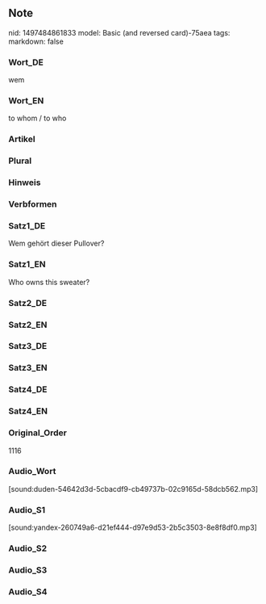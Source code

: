 ## Note
nid: 1497484861833
model: Basic (and reversed card)-75aea
tags: 
markdown: false

### Wort_DE
wem

### Wort_EN
to whom / to who

### Artikel


### Plural


### Hinweis


### Verbformen


### Satz1_DE
Wem gehört dieser Pullover?

### Satz1_EN
Who owns this sweater?

### Satz2_DE


### Satz2_EN


### Satz3_DE


### Satz3_EN


### Satz4_DE


### Satz4_EN


### Original_Order
1116

### Audio_Wort
[sound:duden-54642d3d-5cbacdf9-cb49737b-02c9165d-58dcb562.mp3]

### Audio_S1
[sound:yandex-260749a6-d21ef444-d97e9d53-2b5c3503-8e8f8df0.mp3]

### Audio_S2


### Audio_S3


### Audio_S4


